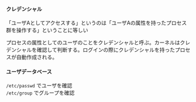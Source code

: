 #### クレデンシャル

「ユーザAとしてアクセスする」というのは「ユーザAの属性を持ったプロセス群を操作する」ということに等しい
  
プロセスの属性としてのユーザのことをクレデンシャルと呼ぶ。カーネルはクレデンシャルを確認して判断する。ログインの際にクレデンシャルを持ったプロセスが自動作成される。

#### ユーザデータベース

`/etc/passwd` でユーザを確認  
`/etc/group` でグループを確認
